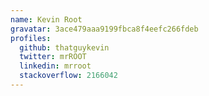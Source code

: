 ```yaml
---
name: Kevin Root
gravatar: 3ace479aaa9199fbca8f4eefc266fdeb
profiles:
  github: thatguykevin
  twitter: mrROOT
  linkedin: mrroot
  stackoverflow: 2166042
---
```

